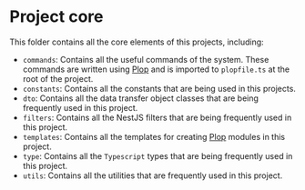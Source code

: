 # Project core

This folder contains all the core elements of this projects, including:

- `commands`: Contains all the useful commands of the system. These commands are written using [Plop](https://github.com/plopjs/plop) and is imported to `plopfile.ts` at the root of the project.
- `constants`: Contains all the constants that are being used in this projects.
- `dto`: Contains all the data transfer object classes that are being frequently used in this project.
- `filters`: Contains all the NestJS filters that are being frequently used in this project.
- `templates`: Contains all the templates for creating [Plop](https://github.com/plopjs/plop) modules in this project.
- `type`: Contains all the `Typescript` types that are being frequently used in this project.
- `utils`: Contains all the utilities that are frequently used in this project.
